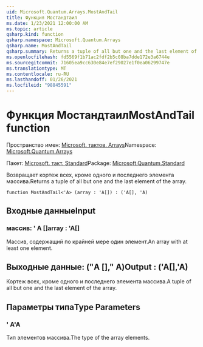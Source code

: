```yaml
---
uid: Microsoft.Quantum.Arrays.MostAndTail
title: Функция Мостандтаил
ms.date: 1/23/2021 12:00:00 AM
ms.topic: article
qsharp.kind: function
qsharp.namespace: Microsoft.Quantum.Arrays
qsharp.name: MostAndTail
qsharp.summary: Returns a tuple of all but one and the last element of the array.
ms.openlocfilehash: fd5569f1b71ac2fdf2b5c08ba7dde172e3a6744e
ms.sourcegitcommit: 71605ea9cc630e84e7ef29027e1f0ea06299747e
ms.translationtype: MT
ms.contentlocale: ru-RU
ms.lasthandoff: 01/26/2021
ms.locfileid: "98845591"
---
```

# <a name="mostandtail-function"></a><span data-ttu-id="fea3a-102">Функция Мостандтаил</span><span class="sxs-lookup"><span data-stu-id="fea3a-102">MostAndTail function</span></span>

<span data-ttu-id="fea3a-103">Пространство имен: [Microsoft. тактов. Arrays](xref:Microsoft.Quantum.Arrays)</span><span class="sxs-lookup"><span data-stu-id="fea3a-103">Namespace: [Microsoft.Quantum.Arrays](xref:Microsoft.Quantum.Arrays)</span></span>

<span data-ttu-id="fea3a-104">Пакет: [Microsoft. такт. Standard](https://nuget.org/packages/Microsoft.Quantum.Standard)</span><span class="sxs-lookup"><span data-stu-id="fea3a-104">Package: [Microsoft.Quantum.Standard](https://nuget.org/packages/Microsoft.Quantum.Standard)</span></span>


<span data-ttu-id="fea3a-105">Возвращает кортеж всех, кроме одного и последнего элемента массива.</span><span class="sxs-lookup"><span data-stu-id="fea3a-105">Returns a tuple of all but one and the last element of the array.</span></span>

```qsharp
function MostAndTail<'A> (array : 'A[]) : ('A[], 'A)
```


## <a name="input"></a><span data-ttu-id="fea3a-106">Входные данные</span><span class="sxs-lookup"><span data-stu-id="fea3a-106">Input</span></span>

### <a name="array--a"></a><span data-ttu-id="fea3a-107">массив: ' A []</span><span class="sxs-lookup"><span data-stu-id="fea3a-107">array : 'A[]</span></span>

<span data-ttu-id="fea3a-108">Массив, содержащий по крайней мере один элемент.</span><span class="sxs-lookup"><span data-stu-id="fea3a-108">An array with at least one element.</span></span>



## <a name="output--aa"></a><span data-ttu-id="fea3a-109">Выходные данные: ("A []," A)</span><span class="sxs-lookup"><span data-stu-id="fea3a-109">Output : ('A[],'A)</span></span>

<span data-ttu-id="fea3a-110">Кортеж всех, кроме одного и последнего элемента массива.</span><span class="sxs-lookup"><span data-stu-id="fea3a-110">A tuple of all but one and the last element of the array.</span></span>

## <a name="type-parameters"></a><span data-ttu-id="fea3a-111">Параметры типа</span><span class="sxs-lookup"><span data-stu-id="fea3a-111">Type Parameters</span></span>

### <a name="a"></a><span data-ttu-id="fea3a-112">' A</span><span class="sxs-lookup"><span data-stu-id="fea3a-112">'A</span></span>

<span data-ttu-id="fea3a-113">Тип элементов массива.</span><span class="sxs-lookup"><span data-stu-id="fea3a-113">The type of the array elements.</span></span>